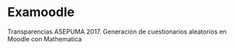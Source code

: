 # Examoodle
Transparencias ASEPUMA 2017. Generación de cuestionarios aleatorios en Moodle con Mathematica

